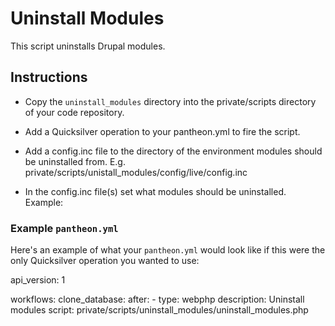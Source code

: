 # Uninstall Modules #

This script uninstalls Drupal modules.

## Instructions ##

- Copy the `uninstall_modules` directory into the private/scripts directory of your code repository.
- Add a Quicksilver operation to your pantheon.yml to fire the script.
- Add a config.inc file to the directory of the environment modules should be uninstalled from.
  E.g. private/scripts/unistall_modules/config/live/config.inc
- In the config.inc file(s) set what modules should be uninstalled. Example:

  <?php

  $config = array(
    'devel',
    'kint'
  );

### Example `pantheon.yml` ###

Here's an example of what your `pantheon.yml` would look like if this were the only Quicksilver operation you wanted to use:

api_version: 1

workflows:
  clone_database:
    after:
      - type: webphp
        description: Uninstall modules
        script: private/scripts/uninstall_modules/uninstall_modules.php
```

